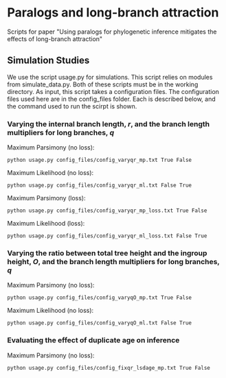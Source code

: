 # Paralogs and long-branch attraction

Scripts for paper "Using paralogs for phylogenetic inference mitigates the effects of long-branch attraction"

## Simulation Studies

We use the script usage.py for simulations.
This script relies on modules from simulate_data.py.
Both of these scripts must be in the working directory.
As input, this script takes a configuration files.
The configuration files used here are in the config_files folder.
Each is described below, and the command used to run the scirpt is shown.

### Varying the internal branch length, *r*, and the branch length multipliers for long branches, *q*

Maximum Parsimony (no loss): 
```
python usage.py config_files/config_varyqr_mp.txt True False
```

Maximum Likelihood (no loss):
```
python usage.py config_files/config_varyqr_ml.txt False True
```

Maximum Parsimony (loss): 
```
python usage.py config_files/config_varyqr_mp_loss.txt True False
```

Maximum Likelihood (loss):
```
python usage.py config_files/config_varyqr_ml_loss.txt False True
```

### Varying the ratio between total tree height and the ingroup height, *O*, and the branch length multipliers for long branches, *q*

Maximum Parsimony (no loss):
```
python usage.py config_files/config_varyqO_mp.txt True False
```

Maximum Likelihood (no loss):
```
python usage.py config_files/config_varyqO_ml.txt False True
```

### Evaluating the effect of duplicate age on inference

Maximum Parsimony (no loss):
```
python usage.py config_files/config_fixqr_lsdage_mp.txt True False
```
